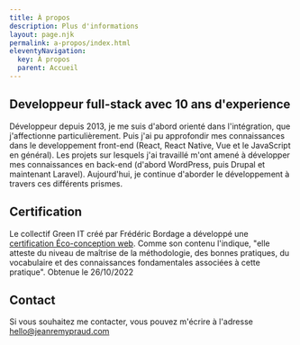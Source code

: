 ```yaml
---
title: À propos
description: Plus d'informations
layout: page.njk
permalink: a-propos/index.html
eleventyNavigation:
  key: À propos
  parent: Accueil
---
```


## Developpeur full-stack avec 10 ans d'experience

Développeur depuis 2013, je me suis d'abord orienté dans l'intégration, que j'affectionne particulièrement. Puis j'ai pu approfondir mes connaissances dans le developpement front-end (React, React Native, Vue et le JavaScript en général). Les projets sur lesquels j'ai travaillé m'ont amené à développer mes connaissances en back-end (d'abord WordPress, puis Drupal et maintenant Laravel).
Aujourd'hui, je continue d'aborder le développement à travers ces différents prismes.

## Certification

Le collectif Green IT créé par Frédéric Bordage a développé une [certification Éco-conception web](https://www.greenit.fr/certification-ecoconception-de-service-numerique/). Comme son contenu l'indique, "elle atteste du niveau de maîtrise de la méthodologie, des bonnes pratiques, du vocabulaire et des connaissances fondamentales associées à cette pratique".
Obtenue le 26/10/2022

## Contact

Si vous souhaitez me contacter, vous pouvez m'écrire à l'adresse [hello@jeanremypraud.com](mailto:hello@jeanremypraud.com)
